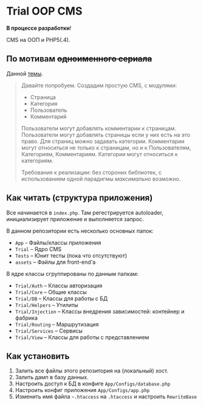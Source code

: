 # Trial OOP CMS

**В процессе разработки**!

CMS на ООП и PHP5(.4).

## По мотивам ~~одноименного сериала~~

Данной [темы](http://phpforum.su/index.php?showtopic=83858&st=0).

> Давайте попробуем. Создадим простую CMS, с модулями:
> 
> * Страница
> * Категория
> * Пользователь
> * Комментарий
> 
> Пользователи могут добавлять комментарии к страницам. Пользователи могут добавлять страницы если у них есть на это право. Для страниц можно задавать категории. Комментарии могут относиться не только к страницам, но и к Пользователям, Категориям, Комментариям.
> Категории могут относиться к категориям. 
> 
> Требования к реализации: без стороних библиотек, с использованием одной парадигмы *максимально* возможно.

## Как читать (структура приложения)

Все начинается в `index.php`. Там регестрируется autoloader, инициализирует приложение и выполняется запрос.

В данном репозитории есть несколько основных папок:

* `App` - Файлы/классы приложения
* `Trial` – Ядро CMS
* `Tests` – Юнит тесты (пока что отсутствуют)
* `assets` – Файлы для front-end'а

В ядре классы сгруппированы по данным папкам:

* `Trial/Auth` – Классы авторизация
* `Trial/Core` – Общие классы
* `Trial/DB` – Классы для работы с БД
* `Trial/Helpers` – Утилиты
* `Trial/Injection` – Классы внедрения зависимостей: контейнер и фабрика
* `Trial/Routing` – Маршрутизация
* `Trial/Services` – Сервисы
* `Trial/View` – Классы для работы с представлением

## Как установить

1. Залить все файлы этого репозитория на (локальный) хост.
2. Залить дамп в базу данных.
3. Настроить доступ к БД в конфиге `App/Configs/database.php`
4. Настроить конфиг приложения `App/Configs/app.php`
5. Изменить имя файла `~.htaccess` на `.htaccess` и настроить `RewriteBase`